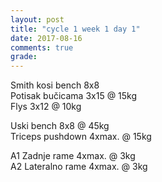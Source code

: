 ```yaml
---
layout: post
title: "cycle 1 week 1 day 1"
date: 2017-08-16
comments: true
grade:
---
```


Smith kosi bench 8x8  
Potisak bučicama 3x15 @ 15kg  
Flys 3x12 @ 10kg  

Uski bench 8x8 @ 45kg  
Triceps pushdown 4xmax. @ 15kg  

A1 Zadnje rame 4xmax. @ 3kg      
A2 Lateralno rame 4xmax. @ 3kg   

